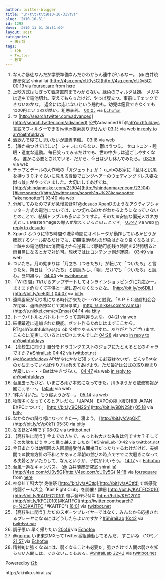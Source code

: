 ```yaml
---
author: twitter-blogger
title: "\n\t\t\t\t2010-10-31\t\t"
slug: '2010-10-31'
id: 1298
date: '2010-11-01 20:31:00'
layout: post
categories:
  - 未分類
tags:
  - t2b
  - Twitter
  - 教育
---
```


<div xmlns:georss="http://www.georss.org/georss">

1.  <span><span>なんか暴徒なんだか学祭準備なんだかわからん連中がいるなー。 (@ 白井暁彦研究室 shirai.la) [http://4sq.com/cU0y5G](http://4sq.com/cU0y5G)</span> <span>[<span>00:19</span>](http://twitter.com/o_ob/status/29268005722) <span>via [foursquare](http://foursquare.com)</span> from [here<span></span>](http://maps.google.com/maps?q=35.4863235,139.3416822)</span></span>
2.  <span><span>上映方式はもぎって着席直前までわからない。緑色のフィルタは嫌。 メガネは途中で電池切れ。変えてもらったけど、やっぱ腹立つ。事前にチェックできないのかな。 返金には応じないという規約も。幼児は鑑賞できなくても1300円というのが酷い。粗悪暴利。</span> <span>[<span>00:25</span>](http://twitter.com/o_ob/status/29268329456) <span>via [Echofon](http://www.echofon.com/)</span></span></span>
3.  <span><span>つ [http://search.twitter.com/advanced](http://search.twitter.com/advanced) 公式Advanced RT@[ahYouthfuldays](http://twitter.com/ahYouthfuldays "ahYouthfuldays") 言語でフィルターできるtwitter検索ありませんか</span> <span>[<span>03:15</span>](http://twitter.com/o_ob/status/29280465049) <span>via web</span> [in reply to ahYouthfuldays](http://twitter.com/ahYouthfuldays/status/29277559668)</span></span>
4.  <span><span>酒飲んで寝てしまいたいが講義準備。</span> <span>[<span>03:18</span>](http://twitter.com/o_ob/status/29280651346) <span>via web</span></span></span>
5.  <span><span>【誰か曲つけてほしい】 シャレにならない、鬱はうつる。 セロトニン・睡眠・適度な運動。 毎日笑ってみるだけでも、世の中少しは過ごしやすくなる。 誰かに必要とされている、だから、今日は少し休んでみたら。</span> <span>[<span>03:26</span>](http://twitter.com/o_ob/status/29281412347) <span>via web</span></span></span>
6.  <span><span>チップとデールの大作戦の「ガジェット」か： o_obのお家に『鼠耳と尻尾を持つ３０才ぐらいに見える青髪でロングヘアーのウェディングドレス姿な獣っ娘』がやってきました。大切にしてあげてね。 [http://shindanmaker.com/23904](http://shindanmaker.com/23904)[#kemonotter](http://twitter.com/search?q=%23kemonotter "#kemonotter")</span> <span>[<span>03:40</span>](http://twitter.com/o_ob/status/29282610475) <span>via web</span></span></span>
7.  <span><span>分解してみたのですが怠慢設計RT@[dcsudo](http://twitter.com/dcsudo "dcsudo") XpanDのようなアクティブシャッター方式の電池については、いつ切れるのかがわかるようになっていないとのことで、結構トラブルも多いようですよ。そのため安価な偏光メガネ方式としてMasterImageの導入が増えているとのことです。</span> <span>[<span>03:47</span>](http://twitter.com/o_ob/status/29283196124) <span>via web</span> [in reply to dcsudo](http://twitter.com/dcsudo/status/29282987087)</span></span>
8.  <span><span>XpanD:ふつうに待ち時間や洗浄時間にオペレータが動作しているかどうか確認するツール配るだけでも、初期電池切れの印象はかなり良くなるはず…上映中の電池切れは消費電力から逆算して駆動可能残り時間を2時間切ると両目黒になるとかで対処可。現状でははコンテンツ側が迷惑。</span> <span>[<span>03:49</span>](http://twitter.com/o_ob/status/29283436678) <span>via web</span></span></span>
9.  <span><span>ついたち。月の始まりは「月立ち（つきたち）」が転じて「ついたち」と言うため、朔日は「ついたち」と訓読みし、「朔」だけでも「ついたち」と読む。豆知識な。</span> <span>[<span>04:03</span>](http://twitter.com/o_ob/status/29284708095) <span>via [twittbot.net](http://twittbot.net/)</span></span></span>
10.  <span><span>「Wiiの間」11/1からアップデートしてオンラインショッピングに対応かー。ますます危なくて子供と一緒に遊べなくなったな。 [http://bit.ly/ce6DlL](http://bit.ly/ce6DlL)</span> <span>[<span>04:07</span>](http://twitter.com/o_ob/status/29285038451) <span>via [bitly](http://bit.ly)</span></span></span>
11.  <span><span>遠隔医療が切り札になる時代が来たか･･･VRと触覚。「ＡＰＥＣ通信相会合が閉幕、遠隔医療などで実証事業」 [http://s.nikkei.com/cvZmsa](http://s.nikkei.com/cvZmsa)</span> <span>[<span>04:14</span>](http://twitter.com/o_ob/status/29285657631) <span>via [bitly](http://bit.ly)</span></span></span>
12.  <span><span>トークバトルとバトルトークって意味違うよな。</span> <span>[<span>04:21</span>](http://twitter.com/o_ob/status/29286286535) <span>via web</span></span></span>
13.  <span><span>結構最近に追加された機能。ボット作るためにはまずここから。 RT@[ahYouthfuldays](http://twitter.com/ahYouthfuldays "ahYouthfuldays")@[o_ob](http://twitter.com/o_ob "o_ob") 公式であるんですね。ありがとうございます。こんなに充実しているとは知りませんでした</span> <span>[<span>04:28</span>](http://twitter.com/o_ob/status/29286910180) <span>via web</span> [in reply to ahYouthfuldays](http://twitter.com/ahYouthfuldays/status/29285972257)</span></span>
14.  <span><span>【高校生に問う】自分をドラゴンクエストのジョブにたとえるとどのキャラですか？[#ShiraiLab](http://twitter.com/search?q=%23ShiraiLab "#ShiraiLab")</span> <span>[<span>04:42</span>](http://twitter.com/o_ob/status/29288116317) <span>via [twittbot.net](http://twittbot.net/)</span></span></span>
15.  <span><span>@[ahYouthfuldays](http://twitter.com/ahYouthfuldays "ahYouthfuldays") APIがなにかなど知っている必要はないが、どんなBotなのか決まっていれば作り方は教えてあげよう。ただ最近は公式の取り締まりが厳しい・・・Botは生きづらい。</span> <span>[<span>04:47</span>](http://twitter.com/o_ob/status/29288584271) <span>via web</span> [in reply to ahYouthfuldays](http://twitter.com/ahYouthfuldays/status/29287816171)</span></span>
16.  <span><span>台風去ったけど、いまごろ雨が本気になってきた。川のほうから放流警報が聞こえる･･･。</span> <span>[<span>04:56</span>](http://twitter.com/o_ob/status/29289310536) <span>via web</span></span></span>
17.  <span><span>1件片付いた。もう寝ようかな―。</span> <span>[<span>05:14</span>](http://twitter.com/o_ob/status/29290805346) <span>via web</span></span></span>
18.  <span><span>物販多くなってくるとアレだな。「JAPAN　EXPOの縮小版CHIBI JAPAN EXPOについて」 [http://bit.ly/9QN2Sh](http://bit.ly/9QN2Sh)</span> <span>[<span>05:18</span>](http://twitter.com/o_ob/status/29291147078) <span>via [bitly](http://bit.ly)</span></span></span>
19.  <span><span>なかなかの降り様になってきた―。寝よう。 [http://bit.ly/cVpOkT](http://bit.ly/cVpOkT)</span> <span>[<span>05:30</span>](http://twitter.com/o_ob/status/29292081410) <span>via [bitly](http://bit.ly)</span></span></span>
20.  <span><span>なるほど4時です</span> <span>[<span>08:02</span>](http://twitter.com/o_ob/status/29302175821) <span>via [twittbot.net](http://twittbot.net/)</span></span></span>
21.  <span><span>【高校生に問う】今までの人生で、もっとも大きな失敗は何ですか？そしてその失敗をどうやって乗り越えましたか？[#ShiraiLab](http://twitter.com/search?q=%23ShiraiLab "#ShiraiLab")</span> <span>[<span>10:42</span>](http://twitter.com/o_ob/status/29312939185) <span>via [twittbot.net](http://twittbot.net/)</span></span></span>
22.  <span><span>今日あたりは幼稚園の入園願書受付＆面接日だったりするわけだけど、夫婦間での教育方針の不和とかあると早朝の並びの時点ですでに大騒ぎになってる夫婦とかいたりして、なんというか、子供かわいそう。</span> <span>[<span>14:17</span>](http://twitter.com/o_ob/status/29329356383) <span>via [Echofon](http://www.echofon.com/)</span></span></span>
23.  <span><span>台風一過なキャンパス。 (@ 白井暁彦研究室 shirai.la) [http://4sq.com/cU0y5G](http://4sq.com/cU0y5G)</span> <span>[<span>14:18</span>](http://twitter.com/o_ob/status/29329426599) <span>via [foursquare](http://foursquare.com)</span> from [here<span></span>](http://maps.google.com/maps?q=35.4863235,139.3416822)</span></span>
24.  <span><span>神奈川工科大学 幾徳祭 [http://bit.ly/aACtfd](http://bit.ly/aACtfd) で新感覚格闘ゲーム大会「Kait Fight Club」を開催！詳細 [http://bit.ly/KAITFC2010](http://bit.ly/KAITFC2010) 選手登録受付中 [http://bit.ly/KFC2010](http://bit.ly/KFC2010)[#KAITFC](http://twitter.com/search?q=%23KAITFC "#KAITFC")</span> <span>[<span>16:01</span>](http://twitter.com/o_ob/status/29337086406) <span>via [twittbot.net](http://twittbot.net/)</span></span></span>
25.  <span><span>【高校生に問う】ただのスポーツプレイヤーではなく、みんなから応援されるプレーヤになるにはどうしたらよいですか？[#ShiraiLab](http://twitter.com/search?q=%23ShiraiLab "#ShiraiLab")</span> <span>[<span>16:42</span>](http://twitter.com/o_ob/status/29339956571) <span>via [twittbot.net](http://twittbot.net/)</span></span></span>
26.  <span><span>調子悪い 早く帰りたい</span> <span>[<span>20:46</span>](http://twitter.com/o_ob/status/29351921262) <span>via [Echofon](http://www.echofon.com/)</span></span></span>
27.  <span><span>@[gojimu](http://twitter.com/gojimu "gojimu") いま東京MXってTwitter番組連動してるんだ、 すごいね！(^O^)／</span> <span>[<span>21:57</span>](http://twitter.com/o_ob/status/29354953157) <span>via [Echofon](http://www.echofon.com/)</span></span></span>
28.  <span><span>精神的に強くなるには、弱くなることも必要だ。強さだけで人間の弱さを知らない人間には、できないこともある。[#ShiraiLab](http://twitter.com/search?q=%23ShiraiLab "#ShiraiLab")</span> <span>[<span>22:42</span>](http://twitter.com/o_ob/status/29357058137) <span>via [twittbot.net](http://twittbot.net/)</span></span></span>

</div>

Powered by [t2b](http://t2b.utilz.jp/)

<div>http://akihiko.shirai.as/</div>